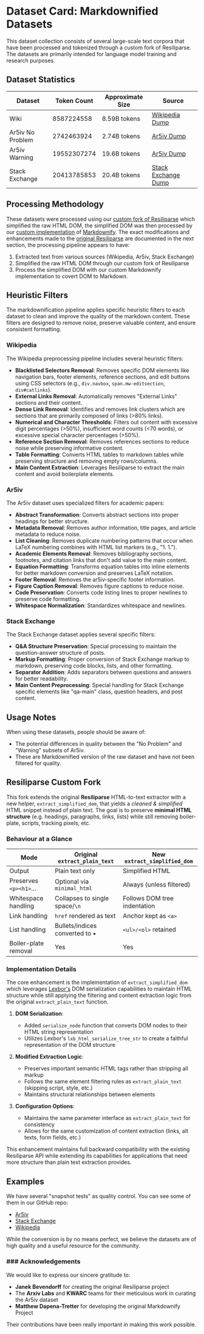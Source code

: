 # Dataset Card: Markdownified Datasets

This dataset collection consists of several large-scale text corpora that have been processed and tokenized through a custom fork of Resiliparse. The datasets are primarily intended for language model training and research purposes.

## Dataset Statistics

| Dataset | Token Count | Approximate Size | Source |
|---------|------------|------------------|--------|
| Wiki | 8587224558 | 8.59B tokens | [Wikipedia Dump](https://dumps.wikimedia.org/other/enterprise_html/runs/20241201/enwiki-NS0-20241201-ENTERPRISE-HTML.json.tar.gz) |
| Ar5iv No Problem | 2742463924 | 2.74B tokens | [Ar5iv Dump](https://sigmathling.kwarc.info/resources/ar5iv-dataset-2024/) |
| Ar5iv Warning | 19552307274 | 19.6B tokens | [Ar5iv Dump](https://sigmathling.kwarc.info/resources/ar5iv-dataset-2024/) |
| Stack Exchange | 20413785853 | 20.4B tokens | [Stack Exchange Dump](https://archive.org/details/stackexchange) |

## Processing Methodology

These datasets were processed using our [custom fork of Resiliparse](https://github.com/stanford-crfm/chatnoir-resiliparse) which simplified the raw HTML DOM, the simplified DOM was then processed by our [custom implementation](https://github.com/marin-community/marin/blob/main/src/marin/markdown/markdown.py#L145-L650) of [Markdownify](https://github.com/matthewwithanm/python-markdownify). The exact modifications and enhancements made to the [original Resiliparse](https://github.com/chatnoir-eu/chatnoir-resiliparse) are documented in the next section, the processing pipeline appears to have:

1. Extracted text from various sources (Wikipedia, Ar5iv, Stack Exchange)
2. Simplified the raw HTML DOM through our custom fork of Resiliparse
3. Process the simplified DOM with our custom Markdownify implementation to covert DOM to Markdown.

## Heuristic Filters

The markdownification pipeline applies specific heuristic filters to each dataset to clean and improve the quality of the markdown content. These filters are designed to remove noise, preserve valuable content, and ensure consistent formatting.

### Wikipedia

The Wikipedia preprocessing pipeline includes several heuristic filters:

- **Blacklisted Selectors Removal**: Removes specific DOM elements like navigation bars, footer elements, reference sections, and edit buttons using CSS selectors (e.g., `div.navbox`, `span.mw-editsection`, `div#catlinks`).
- **External Links Removal**: Automatically removes "External Links" sections and their content.
- **Dense Link Removal**: Identifies and removes link clusters which are sections that are primarily composed of links (>80% links).
- **Numerical and Character Thresholds**: Filters out content with excessive digit percentages (>50%), insufficient word counts (<70 words), or excessive special character percentages (>50%).
- **Reference Section Removal**: Removes references sections to reduce noise while preserving informative content.
- **Table Formatting**: Converts HTML tables to markdown tables while preserving structure and removing empty rows/columns.
- **Main Content Extraction**: Leverages Resiliparse to extract the main content and avoid boilerplate elements.

### Ar5iv

The Ar5iv dataset uses specialized filters for academic papers:

- **Abstract Transformation**: Converts abstract sections into proper headings for better structure.
- **Metadata Removal**: Removes author information, title pages, and article metadata to reduce noise.
- **List Cleaning**: Removes duplicate numbering patterns that occur when LaTeX numbering combines with HTML list markers (e.g., "1. 1.").
- **Academic Elements Removal**: Removes bibliography sections, footnotes, and citation links that don't add value to the main content.
- **Equation Formatting**: Transforms equation tables into inline elements for better markdown conversion and preserves LaTeX notation.
- **Footer Removal**: Removes the ar5iv-specific footer information.
- **Figure Caption Removal**: Removes figure captions to reduce noise.
- **Code Preservation**: Converts code listing lines to proper newlines to preserve code formatting.
- **Whitespace Normalization**: Standardizes whitespace and newlines.

### Stack Exchange

The Stack Exchange dataset applies several specific filters:

- **Q&A Structure Preservation**: Special processing to maintain the question-answer structure of posts.
- **Markup Formatting**: Proper conversion of Stack Exchange markup to markdown, preserving code blocks, lists, and other formatting.
- **Separator Addition**: Adds separators between questions and answers for better readability.
- **Main Content Preprocessing**: Special handling for Stack Exchange specific elements like "qa-main" class, question headers, and post content.


## Usage Notes

When using these datasets, people should be aware of:
- The potential differences in quality between the "No Problem" and "Warning" subsets of Ar5iv.
- These are Markdownified version of the raw dataset and have not been filtered for quality.

## Resiliparse Custom Fork

This fork extends the original **Resiliparse** HTML-to-text extractor with a new helper, `extract_simplified_dom`, that yields a _cleaned & simplified_ HTML snippet instead of plain text.  The goal is to preserve **minimal HTML structure** (e.g. headings, paragraphs, links, lists) while still removing boiler-plate, scripts, tracking pixels, etc.

### Behaviour at a Glance

| Mode                | Original `extract_plain_text` | New `extract_simplified_dom` |
|---------------------|--------------------------------|------------------------------|
|Output               |Plain text only                |Simplified HTML               |
|Preserves `<p><h1>`… |Optional via `minimal_html`     |Always (unless filtered)      |
|Whitespace handling  |Collapses to single space/`\n`  |Follows DOM tree indentation  |
|Link handling        |`href` rendered as text         |Anchor kept as `<a>`          |
|List handling        |Bullets/indices converted to •  |`<ul>/<ol>` retained          |
|Boiler-plate removal |Yes                             |Yes                           |

### Implementation Details

The core enhancement is the implementation of `extract_simplified_dom` which leverages [Lexbor's](https://github.com/lexbor/lexbor) DOM serialization capabilities to maintain HTML structure while still applying the filtering and content extraction logic from the original `extract_plain_text` function.

1. **DOM Serialization**:
      - Added `serialize_node` function that converts DOM nodes to their HTML string representation
      - Utilizes Lexbor's `lxb_html_serialize_tree_str` to create a faithful representation of the DOM structure

2. **Modified Extraction Logic**:
      - Preserves important semantic HTML tags rather than stripping all markup
      - Follows the same element filtering rules as `extract_plain_text` (skipping script, style, etc.)
      - Maintains structural relationships between elements

3. **Configuration Options**:
      - Maintains the same parameter interface as `extract_plain_text` for consistency
      - Allows for the same customization of content extraction (links, alt texts, form fields, etc.)

This enhancement maintains full backward compatibility with the existing Resiliparse API while extending its capabilities for applications that need more structure than plain text extraction provides.

## Examples

We have several "snapshot tests" as quality control. You can see some of them in our GitHub repo:

- [Ar5iv](https://github.com/marin-community/marin/blob/main/tests/snapshots/ar5iv/expected/arxiv_4.md)
- [Stack Exchange](https://github.com/marin-community/marin/blob/main/tests/snapshots/stackexchange/expected/stackoverflow.md)
- [Wikipedia](https://github.com/marin-community/marin/blob/main/tests/snapshots/wiki/expected/aquila.md)

While the conversion is by no means perfect, we believe the datasets are of high quality and a useful resource for the community.

### ### Acknowledgements

We would like to express our sincere gratitude to:

- **Janek Bevendorff** for creating the original Resiliparse project
- The **Arxiv Labs** and **KWARC** teams for their meticulous work in curating the Ar5iv dataset
- **Matthew Dapena-Tretter** for developing the original Markdownify Project

Their contributions have been really important in making this work possible.
